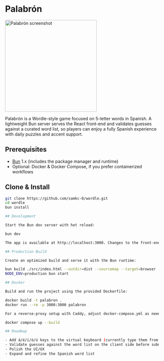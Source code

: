 # Palabrón

<img alt="Palabrón screenshot" src="https://github.com/user-attachments/assets/0916db3b-ed0b-409b-9007-0b1c6000f537" width=300>

Palabrón is a Wordle-style game focused on 5-letter words in Spanish. A lightweight Bun server serves the React front-end and validates guesses against a curated word
list, so players can enjoy a fully Spanish experience with daily puzzles and accent support.

## Prerequisites

- [Bun](https://bun.sh) 1.x (includes the package manager and runtime)
- Optional: Docker & Docker Compose, if you prefer containerized workflows

## Clone & Install

```bash
git clone https://github.com/samkc-0/wordle.git
cd wordle
bun install

## Development

Start the Bun dev server with hot reload:

bun dev

The app is available at http://localhost:3000. Changes to the front-end or server code reload automatically.

## Production Build

Create an optimized build and serve it with the Bun runtime:

bun build ./src/index.html --outdir=dist --sourcemap --target=browser --minify --define:process.env.NODE_ENV='"production"' --env='BUN_PUBLIC_*'
NODE_ENV=production bun start

## Docker

Build and run the project using the provided Dockerfile:

docker build -t palabron .
docker run --rm -p 3000:3000 palabron

For a reverse-proxy setup with Caddy, adjust docker-compose.yml as needed and run:

docker compose up --build

## Roadmap

- Add á/é/í/ó/ú keys to the virtual keyboard (currently type them from a physical keyboard)
- Validate guesses against the word list on the client side before submitting
- Polish the UI/UX
- Expand and refine the Spanish word list
```
